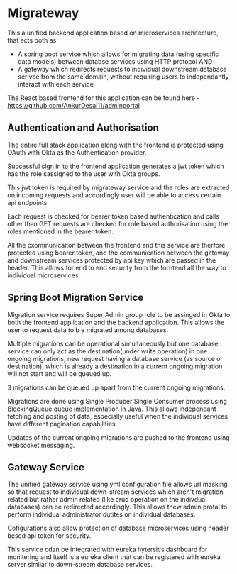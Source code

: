 # Migrateway

This a unified backend application based on microservices architecture, that acts both as 
* A spring boot service which allows for migrating data (using specific data models) between databse services using HTTP protocol
AND
* A gateway which redirects requests to individual downstream database serivce from the same domain, without requiring users to independantly interact with each service

The React based frontend for this application can be found here - https://github.com/AnkurDesai11/adminportal

## Authentication and Authorisation

The entire full stack application along with the frontend is protected using OAuth with Okta as the Authentication provider. 

Successful sign in to the frontend application generates a jwt token which has the role sassigned to the user with Okta groups. 

This jwt token is required by migrateway service and the roles are extracted on incoming requests and accordingly user will be able to access certain api endpoints.

Each request is checked for bearer token based authentication and calls other than GET requests are checked for role based authorisation using the roles mentioned in the bearer token.

All the cxommunicaiton between the frontend and this service are therfore protected using bearer token, and the communication between the gateway and downstream services protected by api key which are passed in the header. This allows for end to end security from the forntend all the way to individual microservices.

## Spring Boot Migration Service

Migration service requires Super Admin group role to be assinged in Okta to both the frontend application and the backend application. This allows the user to request data to b e migrated among databases. 

Multiple migrations can be operational simultaneously but one database service can only act as the destination(under write operation) in one ongoing migrations, new request having a database service (as source or destination), which is already a destination in a current ongoing migration will not start and will be queued up.

3 migrations can be queued up apart from the current ongoing migrations.

Migrations are done using Single Producer Single Consumer process using BlockingQueue queue implementation in Java. This allows independant fetching and posting of data, especially useful when the individual services have different pagination capabilities.

Updates of the current ongoing migrations are pushed to the frontend using websocket messaging.

## Gateway Service

The unified gateway service using yml configuration file allows url masking so that request to individual down-stream services which aren't migration related but rather admin related (like crud operation on the indivdual databases) can be redirected accordingly. This allows thew admin protal to perform individual administrator dutites on individual databases.

Cofigurations also allow protection of database microservices using header besed api token for security.

This service cdan be integrated with eureka hytersics dashboard for monitering and itself is a eureka client that can be registered with eureka server similar to down-stream database services.
